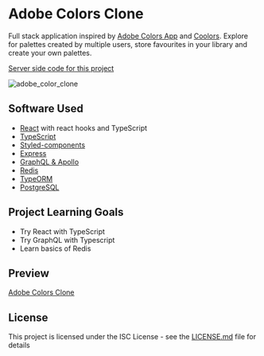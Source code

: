 # Adobe Colors Clone

Full stack application inspired by [Adobe Colors App](https://color.adobe.com/pl/explore) and [Coolors](https://coolors.co/). Explore for palettes created by multiple users, store favourites in your library and create your own palettes.

[Server side code for this project](https://github.com/bartstc/adobe-colors-clone-server)  

![adobe_color_clone](https://user-images.githubusercontent.com/42715741/63583481-65cc4780-c59b-11e9-9944-7c4322f71631.png)

## Software Used

* [React](https://reactjs.org/) with react hooks and TypeScript
* [TypeScript](https://www.typescriptlang.org/)
* [Styled-components](https://www.styled-components.com/)
* [Express](https://expressjs.com/)
* [GraphQL & Apollo](https://www.apollographql.com/)
* [Redis](https://redis.io/)
* [TypeORM](https://typeorm.io/#/)
* [PostgreSQL](https://www.postgresql.org/)

## Project Learning Goals

* Try React with TypeScript
* Try GraphQL with Typescript
* Learn basics of Redis

## Preview

[Adobe Colors Clone](https://react-adobe-color-clone.herokuapp.com/)

## License

This project is licensed under the ISC License - see the [LICENSE.md](LICENSE.md) file for details

